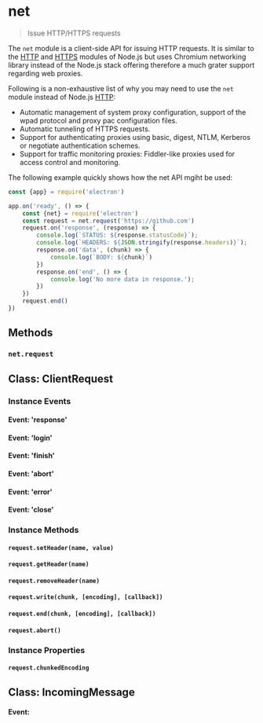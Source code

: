 # net

> Issue HTTP/HTTPS requests

The `net` module is a client-side API for issuing HTTP requests. It is similar to the [HTTP](https://nodejs.org/api/http.html) and [HTTPS](https://nodejs.org/api/https.html) modules of Node.js but uses Chromium networking library instead of the Node.js stack offering therefore a much grater support regarding web proxies.

Following is a non-exhaustive list of why you may need to use the `net` module instead of Node.js [HTTP](https://nodejs.org/api/http.html):
* Automatic management of system proxy configuration, support of the wpad protocol and proxy pac configuration files.
* Automatic tunneling of HTTPS requests.
* Support for authenticating proxies using basic, digest, NTLM, Kerberos or negotiate authentication schemes.
* Support for traffic monitoring proxies: Fiddler-like proxies used for access control and monitoring.

The following example quickly shows how the net API mgiht be used:
```javascript
const {app} = require('electron')

app.on('ready', () => {
	const {net} = require('electron')
	const request = net.request('https://github.com')
	request.on('response', (response) => {
		console.log(`STATUS: ${response.statusCode}`);
		console.log(`HEADERS: ${JSON.stringify(response.headers)}`);
		response.on('data', (chunk) => {
			console.log(`BODY: ${chunk}`)
		})
		response.on('end', () => {
			console.log('No more data in response.');
		})
	})
	request.end()
})
```

## Methods

### `net.request`

## Class: ClientRequest

### Instance Events

#### Event: 'response'

#### Event: 'login'

#### Event: 'finish'

#### Event: 'abort'

#### Event: 'error'

#### Event: 'close'

### Instance Methods

#### `request.setHeader(name, value)`

#### `request.getHeader(name)`

#### `request.removeHeader(name)`

#### `request.write(chunk, [encoding], [callback])`

#### `request.end(chunk, [encoding], [callback])`

#### `request.abort()`

### Instance Properties

#### `request.chunkedEncoding`

## Class: IncomingMessage

#### Event:





